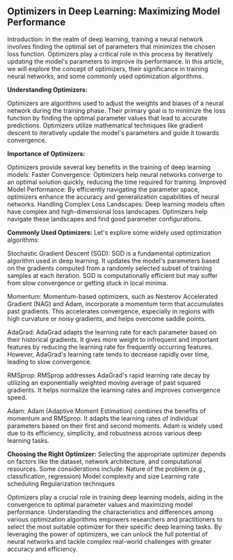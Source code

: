 
## Optimizers in Deep Learning: Maximizing Model Performance

Introduction:
In the realm of deep learning, training a neural network involves finding the optimal set of parameters that minimizes the chosen loss function. Optimizers play a critical role in this process by iteratively updating the model's parameters to improve its performance. In this article, we will explore the concept of optimizers, their significance in training neural networks, and some commonly used optimization algorithms.

**Understanding Optimizers:**

Optimizers are algorithms used to adjust the weights and biases of a neural network during the training phase. Their primary goal is to minimize the loss function by finding the optimal parameter values that lead to accurate predictions. Optimizers utilize mathematical techniques like gradient descent to iteratively update the model's parameters and guide it towards convergence.

**Importance of Optimizers:**

Optimizers provide several key benefits in the training of deep learning models:
Faster Convergence: Optimizers help neural networks converge to an optimal solution quickly, reducing the time required for training.
Improved Model Performance: By efficiently navigating the parameter space, optimizers enhance the accuracy and generalization capabilities of neural networks.
Handling Complex Loss Landscapes: Deep learning models often have complex and high-dimensional loss landscapes. Optimizers help navigate these landscapes and find good parameter configurations.

**Commonly Used Optimizers:**
Let's explore some widely used optimization algorithms:

Stochastic Gradient Descent (SGD):
SGD is a fundamental optimization algorithm used in deep learning. It updates the model's parameters based on the gradients computed from a randomly selected subset of training samples at each iteration. SGD is computationally efficient but may suffer from slow convergence or getting stuck in local minima.

Momentum:
Momentum-based optimizers, such as Nesterov Accelerated Gradient (NAG) and Adam, incorporate a momentum term that accumulates past gradients. This accelerates convergence, especially in regions with high curvature or noisy gradients, and helps overcome saddle points.

AdaGrad:
AdaGrad adapts the learning rate for each parameter based on their historical gradients. It gives more weight to infrequent and important features by reducing the learning rate for frequently occurring features. However, AdaGrad's learning rate tends to decrease rapidly over time, leading to slow convergence.

RMSprop:
RMSprop addresses AdaGrad's rapid learning rate decay by utilizing an exponentially weighted moving average of past squared gradients. It helps normalize the learning rates and improves convergence speed.

Adam:
Adam (Adaptive Moment Estimation) combines the benefits of momentum and RMSprop. It adapts the learning rates of individual parameters based on their first and second moments. Adam is widely used due to its efficiency, simplicity, and robustness across various deep learning tasks.

**Choosing the Right Optimizer:**
Selecting the appropriate optimizer depends on factors like the dataset, network architecture, and computational resources. Some considerations include:
Nature of the problem (e.g., classification, regression)
Model complexity and size
Learning rate scheduling
Regularization techniques

Optimizers play a crucial role in training deep learning models, aiding in the convergence to optimal parameter values and maximizing model performance. Understanding the characteristics and differences among various optimization algorithms empowers researchers and practitioners to select the most suitable optimizer for their specific deep learning tasks. By leveraging the power of optimizers, we can unlock the full potential of neural networks and tackle complex real-world challenges with greater accuracy and efficiency.
